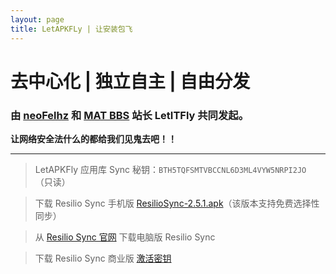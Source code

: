 ```yaml
---
layout: page
title: LetAPKFLy | 让安装包飞
---
```


# 去中心化 | 独立自主 | 自由分发

### 由 [neoFelhz](https://blog.nfz.moe) 和 [MAT BBS](https://mat.letitfly.me) 站长 LetITFly 共同发起。

**让网络安全法什么的都给我们见鬼去吧！！**

------

> LetAPKFly 应用库 Sync 秘钥：`BTH5TQFSMTVBCCNL6D3ML4VYW5NRPI2JO` （只读）

> 下载 Resilio Sync 手机版 [ResilioSync-2.5.1.apk](http://git.oschina.net/neoFelhz/letapkfly/raw/master/ResilioSync/ResilioSync-2.5.1.apk)（该版本支持免费选择性同步）

> 从 [Resilio Sync 官网](https://www.resilio.com/platforms/desktop/) 下载电脑版 Resilio Sync

> 下载 Resilio Sync 商业版 [激活密钥](https://git.oschina.net/neoFelhz/letapkfly/raw/master/ResilioSyncPro.btskey)
